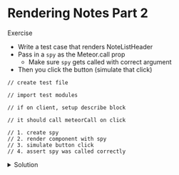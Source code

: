 # Rendering Notes Part 2
Exercise

* Write a test case that renders NoteListHeader
* Pass in a `spy` as the Meteor.call prop
    - Make sure `spy` gets called with correct argument
* Then you click the button (simulate that click)

```
// create test file

// import test modules

// if on client, setup describe block

// it should call meteorCall on click

// 1. create spy
// 2. render component with spy
// 3. simulate button click
// 4. assert spy was called correctly
```

<details>
  <summary>Solution</summary>
```
import { Meteor } from 'meteor/meteor';
import React from 'react';
import expect from 'expect';
import { mount } from 'enzyme';

import { NoteListHeader } from './NoteListHeader';

if (Meteor.isClient) {
  describe('NoteListHeader', function() {
    it('should call meteorCall on click', function() {
      const spy = expect.createSpy();
      const wrapper = mount( <NoteListHeader meteorCall={spy} />);
      wrapper.find('button').simulate('click');
      expect(spy).toHaveBeenCalledWith('notes.insert');
    });
  });
}
```

Check and the NoteListHeader 'should call meteorCall on click' test should pass
</details>

## Git it done
"The best time to plant a tree was 15 years ago but the next best time is now"

* But the git we are using is from our boilerplate
* `$ git remote -v`
* We don't want to push up to our boilerplate meteor/react repo because we have a new app and we need a new repo

## Remove a Git origin
`$ git remote remove origin`

Test with `$ git remote -v` (it will be empty which means you removed your boilerplate github origin repo from this folder - it is still on github but our folder now knows nothing about it)

## Hub create (homebrew install)
`$ hub create notes-meteor-react`

## Commit Early and often
`$ git status`

* Shows us a ton of stuff we added
* Not committing early and often negates the value of version control
* If you just have two commits in your repo it is hard to see how your code evolved over time
* What came first? How did the code base change?
`$ git add .`

`$ git commit -m 'add meteor methods and basic react components'`

`$ git push`

Check out the code on Github in your repo and you will scroll and see all the changes and this is proof how difficult limited commits destroys the readability of your version control
